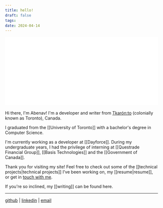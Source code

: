 ```yaml
---
title: hello!
draft: false
tags:
date: 2024-04-14
---
```


![america](america.svg)


Hi there, I'm Abenav! I'm a developer and writer from [Tkarón:to](https://www.blogto.com/city/2020/08/why-toronto-tkaronto/) (colonially known as Toronto), Canada.

I graduated from the [[University of Toronto]] with a bachelor's degree in Computer Science.

I'm currently working as a developer at [[Dayforce]]. During my undergraduate years, I had the privilege of interning at [[Questrade Financial Group]], [[Basis Technologies]] and the [[Government of Canada]].

Thank you for visiting my site! Feel free to check out some of the [[technical projects|technical projects]] I've been working on, my [[resume|resume]], or get in [touch with me](mailto:abenav123[at]gmail.com).

If you're so inclined, my [[writing\]] can be found here.

---

[github](https://github.com/abenav4) | [linkedin](https://www.linkedin.com/in/abenav) | [email](mailto:abenav123[at]gmail.com)
